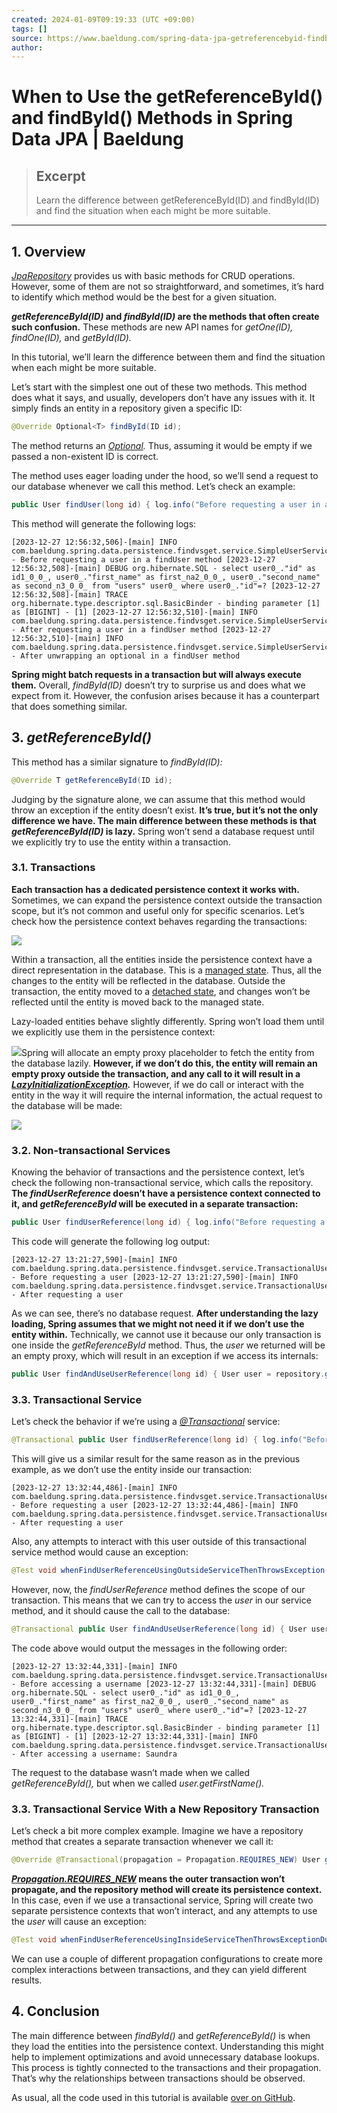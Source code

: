 ```yaml
---
created: 2024-01-09T09:19:33 (UTC +09:00)
tags: []
source: https://www.baeldung.com/spring-data-jpa-getreferencebyid-findbyid-methods
author: 
---
```


# When to Use the getReferenceById() and findById() Methods in Spring Data JPA | Baeldung

> ## Excerpt
> Learn the difference between getReferenceById(ID) and findById(ID) and find the situation when each might be more suitable.

---
## 1\. Overview[](https://www.baeldung.com/spring-data-jpa-getreferencebyid-findbyid-methods#overview)

[_JpaRepository_](https://www.baeldung.com/spring-data-repositories) provides us with basic methods for CRUD operations. However, some of them are not so straightforward, and sometimes, it’s hard to identify which method would be the best for a given situation.

**_getReferenceById(ID)_ and _findById(ID)_ are the methods that often create such confusion.** These methods are new API names for _getOne(ID), findOne(ID),_ and _getById(ID)._

In this tutorial, we’ll learn the difference between them and find the situation when each might be more suitable.

Let’s start with the simplest one out of these two methods. This method does what it says, and usually, developers don’t have any issues with it. It simply finds an entity in a repository given a specific ID:

```java
@Override Optional<T> findById(ID id);
```

The method returns an _[Optional](https://www.baeldung.com/java-optional)._ Thus, assuming it would be empty if we passed a non-existent ID is correct.

The method uses eager loading under the hood, so we’ll send a request to our database whenever we call this method. Let’s check an example:

```java
public User findUser(long id) { log.info("Before requesting a user in a findUser method"); Optional<User> optionalUser = repository.findById(id); log.info("After requesting a user in a findUser method"); User user = optionalUser.orElse(null); log.info("After unwrapping an optional in a findUser method"); return user; }
```

This method will generate the following logs:

```plaintext
[2023-12-27 12:56:32,506]-[main] INFO com.baeldung.spring.data.persistence.findvsget.service.SimpleUserService - Before requesting a user in a findUser method [2023-12-27 12:56:32,508]-[main] DEBUG org.hibernate.SQL - select user0_."id" as id1_0_0_, user0_."first_name" as first_na2_0_0_, user0_."second_name" as second_n3_0_0_ from "users" user0_ where user0_."id"=? [2023-12-27 12:56:32,508]-[main] TRACE org.hibernate.type.descriptor.sql.BasicBinder - binding parameter [1] as [BIGINT] - [1] [2023-12-27 12:56:32,510]-[main] INFO com.baeldung.spring.data.persistence.findvsget.service.SimpleUserService - After requesting a user in a findUser method [2023-12-27 12:56:32,510]-[main] INFO com.baeldung.spring.data.persistence.findvsget.service.SimpleUserService - After unwrapping an optional in a findUser method
```

**Spring might batch requests in a transaction but will always execute them.** Overall, _findById(ID)_ doesn’t try to surprise us and does what we expect from it. However, the confusion arises because it has a counterpart that does something similar.

## 3\. _getReferenceById()_[](https://www.baeldung.com/spring-data-jpa-getreferencebyid-findbyid-methods#getreferencebyid)

This method has a similar signature to _findById(ID):_

```java
@Override T getReferenceById(ID id);
```

Judging by the signature alone, we can assume that this method would throw an exception if the entity doesn’t exist. **It’s true, but it’s not the only difference we have. The main difference between these methods is that _getReferenceById(ID)_ is lazy.** Spring won’t send a database request until we explicitly try to use the entity within a transaction.

### 3.1. Transactions[](https://www.baeldung.com/spring-data-jpa-getreferencebyid-findbyid-methods#1-transactions)

**Each transaction has a dedicated persistence context it works with.** Sometimes, we can expand the persistence context outside the transaction scope, but it’s not common and useful only for specific scenarios. Let’s check how the persistence context behaves regarding the transactions:

[![](https://www.baeldung.com/wp-content/uploads/2023/12/Eager-Loading-With-findById.png)](https://www.baeldung.com/wp-content/uploads/2023/12/Eager-Loading-With-findById.png)

Within a transaction, all the entities inside the persistence context have a direct representation in the database. This is a [managed state](https://www.baeldung.com/java-optional). Thus, all the changes to the entity will be reflected in the database. Outside the transaction, the entity moved to a [detached state](https://www.baeldung.com/hibernate-entity-lifecycle#detached-entity), and changes won’t be reflected until the entity is moved back to the managed state.

Lazy-loaded entities behave slightly differently. Spring won’t load them until we explicitly use them in the persistence context:

[![](https://www.baeldung.com/wp-content/uploads/2023/12/Lazy-Loading-without-using.png)](https://www.baeldung.com/wp-content/uploads/2023/12/Lazy-Loading-without-using.png)Spring will allocate an empty proxy placeholder to fetch the entity from the database lazily. **However, if we don’t do this, the entity will remain an empty proxy outside the transaction, and any call to it will result in a** _**[LazyInitializationException](https://www.baeldung.com/hibernate-initialize-proxy-exception).**_ However, if we do call or interact with the entity in the way it will require the internal information, the actual request to the database will be made:

[![](https://www.baeldung.com/wp-content/uploads/2023/12/Lazy-Loading-with-using.png)](https://www.baeldung.com/wp-content/uploads/2023/12/Lazy-Loading-with-using.png)

### 3.2. Non-transactional Services[](https://www.baeldung.com/spring-data-jpa-getreferencebyid-findbyid-methods#2-non-transactional-services)

Knowing the behavior of transactions and the persistence context, let’s check the following non-transactional service, which calls the repository. **The _findUserReference_ doesn’t have a persistence context connected to it, and _getReferenceById_ will be executed in a separate transaction:**

```java
public User findUserReference(long id) { log.info("Before requesting a user"); User user = repository.getReferenceById(id); log.info("After requesting a user"); return user; }
```

This code will generate the following log output:

```plaintext
[2023-12-27 13:21:27,590]-[main] INFO com.baeldung.spring.data.persistence.findvsget.service.TransactionalUserReferenceService - Before requesting a user [2023-12-27 13:21:27,590]-[main] INFO com.baeldung.spring.data.persistence.findvsget.service.TransactionalUserReferenceService - After requesting a user
```

As we can see, there’s no database request. **After understanding the lazy loading, Spring assumes that we might not need it if we don’t use the entity within.** Technically, we cannot use it because our only transaction is one inside the _getReferenceById_ method. Thus, the _user_ we returned will be an empty proxy, which will result in an exception if we access its internals:

```java
public User findAndUseUserReference(long id) { User user = repository.getReferenceById(id); log.info("Before accessing a username"); String firstName = user.getFirstName(); log.info("This message shouldn't be displayed because of the thrown exception: {}", firstName); return user; }
```

### 3.3. Transactional Service[](https://www.baeldung.com/spring-data-jpa-getreferencebyid-findbyid-methods#3-transactional-service)

Let’s check the behavior if we’re using a [_@Transactional_](https://www.baeldung.com/transaction-configuration-with-jpa-and-spring) service:

```java
@Transactional public User findUserReference(long id) { log.info("Before requesting a user"); User user = repository.getReferenceById(id); log.info("After requesting a user"); return user; }
```

This will give us a similar result for the same reason as in the previous example, as we don’t use the entity inside our transaction:

```plaintext
[2023-12-27 13:32:44,486]-[main] INFO com.baeldung.spring.data.persistence.findvsget.service.TransactionalUserReferenceService - Before requesting a user [2023-12-27 13:32:44,486]-[main] INFO com.baeldung.spring.data.persistence.findvsget.service.TransactionalUserReferenceService - After requesting a user
```

Also, any attempts to interact with this user outside of this transactional service method would cause an exception:

```java
@Test void whenFindUserReferenceUsingOutsideServiceThenThrowsException() { User user = transactionalService.findUserReference(EXISTING_ID); assertThatExceptionOfType(LazyInitializationException.class) .isThrownBy(user::getFirstName); }
```

However, now, the _findUserReference_ method defines the scope of our transaction. This means that we can try to access the _user_ in our service method, and it should cause the call to the database:

```java
@Transactional public User findAndUseUserReference(long id) { User user = repository.getReferenceById(id); log.info("Before accessing a username"); String firstName = user.getFirstName(); log.info("After accessing a username: {}", firstName); return user; }
```

The code above would output the messages in the following order:

```plaintext
[2023-12-27 13:32:44,331]-[main] INFO com.baeldung.spring.data.persistence.findvsget.service.TransactionalUserReferenceService - Before accessing a username [2023-12-27 13:32:44,331]-[main] DEBUG org.hibernate.SQL - select user0_."id" as id1_0_0_, user0_."first_name" as first_na2_0_0_, user0_."second_name" as second_n3_0_0_ from "users" user0_ where user0_."id"=? [2023-12-27 13:32:44,331]-[main] TRACE org.hibernate.type.descriptor.sql.BasicBinder - binding parameter [1] as [BIGINT] - [1] [2023-12-27 13:32:44,331]-[main] INFO com.baeldung.spring.data.persistence.findvsget.service.TransactionalUserReferenceService - After accessing a username: Saundra
```

The request to the database wasn’t made when we called _getReferenceById(),_ but when we called _user.getFirstName()._ 

### 3.3. Transactional Service With a New Repository Transaction[](https://www.baeldung.com/spring-data-jpa-getreferencebyid-findbyid-methods#3-transactional-service-with-a-new-repository-transaction)

Let’s check a bit more complex example. Imagine we have a repository method that creates a separate transaction whenever we call it:

```java
@Override @Transactional(propagation = Propagation.REQUIRES_NEW) User getReferenceById(Long id);
```

**_[Propagation.REQUIRES\_NEW](https://www.baeldung.com/spring-transactional-propagation-isolation#6requiresnew-propagation)_ means the outer transaction won’t propagate, and the repository method will create its persistence context.** In this case, even if we use a transactional service, Spring will create two separate persistence contexts that won’t interact, and any attempts to use the _user_ will cause an exception:

```java
@Test void whenFindUserReferenceUsingInsideServiceThenThrowsExceptionDueToSeparateTransactions() { assertThatExceptionOfType(LazyInitializationException.class) .isThrownBy(() -> transactionalServiceWithNewTransactionRepository.findAndUseUserReference(EXISTING_ID)); }
```

We can use a couple of different propagation configurations to create more complex interactions between transactions, and they can yield different results.

## 4\. Conclusion[](https://www.baeldung.com/spring-data-jpa-getreferencebyid-findbyid-methods#conclusion)

The main difference between _findById()_ and _getReferenceById()_ is when they load the entities into the persistence context. Understanding this might help to implement optimizations and avoid unnecessary database lookups. This process is tightly connected to the transactions and their propagation. That’s why the relationships between transactions should be observed.

As usual, all the code used in this tutorial is available [over on GitHub](https://github.com/eugenp/tutorials/tree/master/persistence-modules/spring-data-jpa-repo-4).
